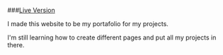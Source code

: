 ###[Live Version](https://anthonyeca.github.io/)

I made this website to be my portafolio for my projects.

I'm still learning how to create different pages and put all my projects in there.